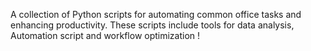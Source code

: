 A collection of Python scripts for automating common office tasks and enhancing productivity. These scripts include tools for data analysis, Automation script and workflow optimization !
